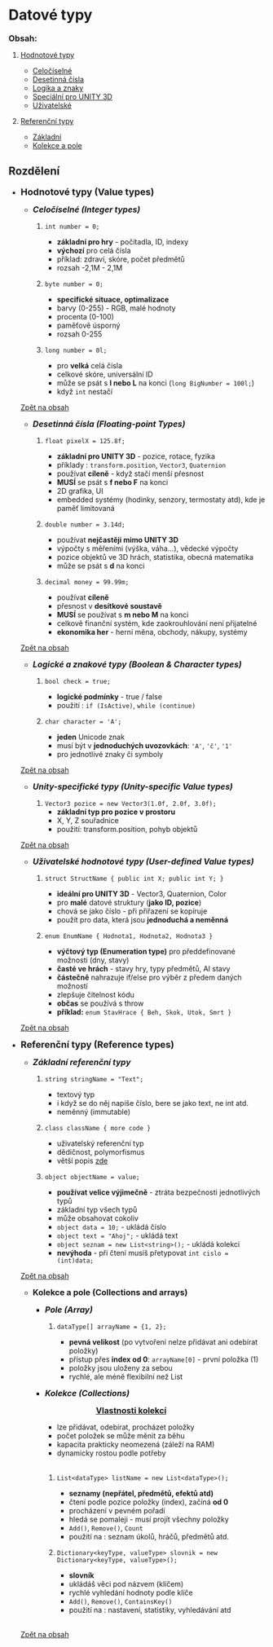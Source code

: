# Datové typy

<a id="summary"></a><span style="font-size: 16px;">**Obsah:**</span>
<!-- TOC -->

1. [Hodnotové typy](#value-types)

    - [Celočíselné](#integer)
    - [Desetinná čísla](#floating-point)
    - [Logika a znaky](#boolean-character-types)
    - [Speciální pro UNITY 3D](#unity-specific-types)
    - [Uživatelské](#user-defined-types)

2. [Referenční typy](#reference-types)

    - [Základní](#basic-reference-types)
    - [Kolekce a pole](#collections-arrays)

<!-- /TOC -->
## Rozdělení

- <span style="font-size: 18px;"> **Hodnotové typy (Value types)** </span>

  - <a id="integer"></a><span style="font-size: 16px;"> ***Celočíselné (Integer types)*** </span>

    1. `int number = 0;`
  
       - **základní pro hry** - počítadla, ID, indexy
       - **výchozí** pro celá čísla
       - příklad: zdraví, skóre, počet předmětů
       - rozsah -2,1M - 2,1M
  
    2. `byte number = 0;`
  
       - **specifické situace, optimalizace**
       - barvy (0-255) - RGB, malé hodnoty
       - procenta (0-100)
       - paměťově úsporný
       - rozsah 0-255

    3. `long number = 0l;`
  
       - pro **velká** celá čísla
       - celkové skóre, universální ID
       - může se psát s **l nebo L** na konci (`long BigNumber = 100l;`)
       - když `int` nestačí

  [Zpět na obsah](#summary)<br>
  
  - <a id="floating-point"></a><span style="font-size: 16px;"> ***Desetinná čísla (Floating-point Types)*** </span>

    1. `float pixelX = 125.8f;`

        - **základní pro UNITY 3D** - pozice, rotace, fyzika
        - příklady : `transform.position`, `Vector3`, `Quaternion`
        - používat **cíleně** - když stačí menší přesnost
        - **MUSÍ** se psát s **f nebo F** na konci
        - 2D grafika, UI
        - embedded systémy (hodinky, senzory, termostaty atd), kde je paměť limitovaná

    2. `double number = 3.14d;`

        - používat **nejčastěji mimo UNITY 3D**
        - výpočty s měřeními (výška, váha...), vědecké výpočty
        - pozice objektů ve 3D hrách, statistika, obecná matematika
        - může se psát s **d** na konci

    3. `decimal money = 99.99m;`

        - používat **cíleně**
        - přesnost v **desítkové soustavě**
        - **MUSÍ** se používat s **m nebo M** na konci
        - celkově finanční systém, kde zaokrouhlování není přijatelné
        - **ekonomika her** - herní měna, obchody, nákupy, systémy

  [Zpět na obsah](#summary)<br>

  - <a id="boolean-character-types"></a><span style="font-size: 16px"> ***Logické a znakové typy (Boolean & Character types)*** </span>

    1. `bool check = true;`

        - **logické podmínky** - true / false
        - použití : `if (IsActive)`, `while (continue)`

    2. `char character = 'A';`

        - **jeden** Unicode znak
        - musí být v **jednoduchých uvozovkách**: `'A'`, `'č'`, `'1'`
        - pro jednotlivé znaky či symboly

  [Zpět na obsah](#summary)<br>

  - <a id="unity-specific-types"></a><span style="font-size: 16px"> ***Unity-specifické typy (Unity-specific Value types)*** </span>

    1. `Vector3 pozice = new Vector3(1.0f, 2.0f, 3.0f);`
       - **základní typ pro pozice v prostoru**
       - X, Y, Z souřadnice
       - použití: transform.position, pohyb objektů

  [Zpět na obsah](#summary)<br>

  - <a id="user-defined-types"></a><span style="font-size: 16px"> ***Uživatelské hodnotové typy (User-defined Value types)*** </span>

    1. `struct StructName { public int X; public int Y; }`

        - **ideální pro UNITY 3D** - Vector3, Quaternion, Color
        - pro **malé** datové struktury (**jako ID, pozice**)
        - chová se jako číslo - při přiřazení se kopíruje
        - použít pro data, která jsou **jednoduchá a neměnná**

    2. `enum EnumName { Hodnota1, Hodnota2, Hodnota3 }`

        - **výčtový typ (Enumeration type)** pro předdefinované možnosti (dny, stavy)
        - **časté ve hrách** - stavy hry, typy předmětů, AI stavy
        - **částečně** nahrazuje if/else pro výběr z předem daných možností
        - zlepšuje čitelnost kódu
        - **občas** se používá s throw
        - **příklad:** `enum StavHrace { Beh, Skok, Utok, Smrt }`

  [Zpět na obsah](#summary)<br>

- <a id="reference-types"></a><span style="font-size: 18px"> **Referenční typy (Reference types)** </span>

  - <a id="basic-reference-types"></a><span style="font-size: 16px"> ***Základní referenční typy*** </span>

    1. `string stringName = "Text";`

        - textový typ
        - i když se do něj napíše číslo, bere se jako text, ne int atd.
        - neměnný (immutable)

    2. `class className { more code }`

        - uživatelský referenční typ
        - dědičnost, polymorfismus
        - větší popis [zde](Classes.md)

    3. `object objectName = value;`

        - **používat velice výjimečně** - ztráta bezpečnosti jednotlivých typů
        - základní typ všech typů
        - může obsahovat cokoliv
        - `object data = 10;` - ukládá číslo
        - `object text = "Ahoj";` - ukládá text
        - `object seznam = new List<string>();` - ukládá kolekci
        - **nevýhoda** - při čtení musíš přetypovat `int cislo = (int)data;`

  [Zpět na obsah](#summary)<br>

  - <a id="collections-arrays"></a><span style="font-size: 16px"> **Kolekce a pole (Collections and arrays)** </span>

    - <a id="array"></a><span style="font-size: 16px;"> ***Pole (Array)*** </span>
  
      1. `dataType[] arrayName = {1, 2};`

         - **pevná velikost** (po vytvoření nelze přidávat ani odebírat položky)
         - přístup přes **index od 0**: `arrayName[0]` - první položka (1)
         - položky jsou uloženy za sebou
         - rychlé, ale méně flexibilní než List

    - <a id="collections"></a><span style="font-size: 16px;"> ***Kolekce (Collections)*** </span>

        <span style="display: block; padding-left: 100px; text-decoration: underline; font-size: 16px;">**Vlastnosti kolekcí**</span>

      - lze přidávat, odebírat, procházet položky
      - počet položek se může měnit za běhu
      - kapacita prakticky neomezená (záleží na RAM)
      - dynamicky rostou podle potřeby <br><br>

      1. ``List<dataType> listName = new List<dataType>();``

         - **seznamy (nepřátel, předmětů, efektů atd)**
         - čtení podle pozice položky (index), začíná **od 0**
         - procházení v pevném pořadí
         - hledá se pomaleji - musí projít všechny položky
         - `Add()`, `Remove()`, `Count`
         - použití na : seznam úkolů, hráčů, předmětů atd.

      2. `Dictionary<keyType, valueType> slovnik = new Dictionary<keyType, valueType>();`

         - **slovník**
         - ukládáš věci pod názvem (klíčem)
         - rychlé vyhledání hodnoty podle klíče
         - `Add()`, `Remove()`, `ContainsKey()`
         - použití na : nastavení, statistiky, vyhledávání atd

  <br>[Zpět na obsah](#summary)<br><br>
